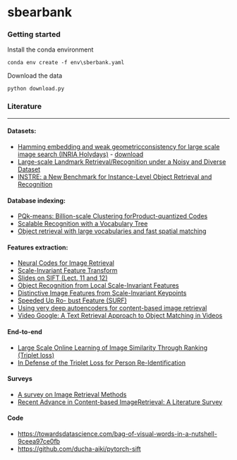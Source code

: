 # sbearbank

### Getting started

Install the conda environment
```
conda env create -f env\sberbank.yaml
```

Download the data
```
python download.py
```

### Literature
---

#### Datasets:
- [Hamming embedding and weak geometricconsistency for large scale image search (INRIA Holydays)](http://lear.inrialpes.fr/people/jegou/data.php#holidays) - [download](https://lear.inrialpes.fr/pubs/2008/JDS08/jegou_hewgc08.pdf)
- [Large-scale Landmark Retrieval/Recognition under a Noisy and Diverse Dataset](https://arxiv.org/abs/1906.04087)
- [INSTRE: a New Benchmark for Instance-Level Object Retrieval and Recognition](https://dl.acm.org/doi/pdf/10.1145/2700292)

#### Database indexing:
- [PQk-means: Billion-scale Clustering forProduct-quantized Codes](https://arxiv.org/pdf/1709.03708.pdf)
- [Scalable Recognition with a Vocabulary Tree](https://ieeexplore.ieee.org/document/1641018)
- [Object retrieval with large vocabularies and fast spatial matching](https://ieeexplore.ieee.org/document/4270197)

#### Features extraction:
- [Neural Codes for Image Retrieval](https://arxiv.org/pdf/1404.1777.pdf)
- [Scale-Invariant Feature Transform](https://pdfs.semanticscholar.org/0129/3b985b17154fbb178cd1f944ce3cc4fc9266.pdf)
- [Slides on SIFT (Lect. 11 and 12)](http://vision.stanford.edu/teaching/cs231a_autumn1112/lecture/)
- [Object Recognition from Local Scale-Invariant Features](https://ieeexplore.ieee.org/stamp/stamp.jsp?arnumber=790410)
- [Distinctive Image Features from Scale-Invariant Keypoints](https://link.springer.com/content/pdf/10.1023/B:VISI.0000029664.99615.94.pdf)
- [Speeded Up Ro- bust Feature (SURF)](https://www.vision.ee.ethz.ch/~surf/eccv06.pdf)
- [Using very deep autoencoders for content-based image retrieval](http://www.cs.toronto.edu/~fritz/absps/esann-deep-final.pdf)
- [Video Google: A Text Retrieval Approach to Object Matching in Videos](http://www.robots.ox.ac.uk/~vgg/publications/papers/sivic03.pdf)

#### End-to-end
- [Large Scale Online Learning of Image Similarity Through Ranking (Triplet loss)](http://www.jmlr.org/papers/volume11/chechik10a/chechik10a.pdf)
- [In Defense of the Triplet Loss for Person Re-Identification](https://arxiv.org/abs/1703.07737)

#### Surveys
- [A survey on Image Retrieval Methods](http://cogprints.org/9815/1/Survey%20on%20Image%20Retrieval%20Methods.pdf)
- [Recent Advance in Content-based ImageRetrieval: A Literature Survey](https://arxiv.org/pdf/1706.06064.pdf)

#### Code
- https://towardsdatascience.com/bag-of-visual-words-in-a-nutshell-9ceea97ce0fb
- https://github.com/ducha-aiki/pytorch-sift
